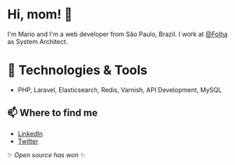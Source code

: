 # Hi, mom! 👋

I'm Mario and I'm a web developer from São Paulo, Brazil. I work at [@Folha](https://github.com/FolhaSP) as System Architect.

# 🔧 Technologies & Tools

- PHP, Laravel, Elasticsearch, Redis, Varnish, API Development, MySQL

## 📫 Where to find me

- [LinkedIn](https://www.linkedin.com/in/mariodourado/)
- [Twitter](https://twitter.com/MarioBDourado)


✨ _Open source has won_ ✨

<!---
MarioBDourado/MarioBDourado is a ✨ special ✨ repository because its `README.md` (this file) appears on your GitHub profile.
You can click the Preview link to take a look at your changes.
--->
